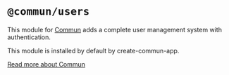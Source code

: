 # `@commun/users`

This module for [Commun](https://github.com/commundev/commun) adds a complete user management system with authentication.  

This module is installed by default by create-commun-app.

[Read more about Commun](https://github.com/commundev/commun)
